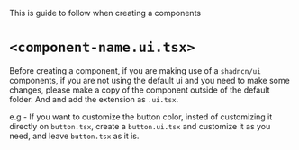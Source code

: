This is guide to follow when creating a components

# `<component-name.ui.tsx>`

Before creating a component, if you are making use of a `shadncn/ui` components, if you are not using the default ui and you need to make some changes, please make a copy of the component outside of the default folder. And and add the extension as `.ui.tsx`.

e.g - If you want to customize the button color, insted of customizing it directly on `button.tsx`, create a `button.ui.tsx` and customize it as you need, and leave `button.tsx` as it is.
